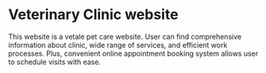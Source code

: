 # Veterinary Clinic website

This website is a vetale pet care website. User can find comprehensive information about clinic, wide range of services, and efficient work processes. Plus, convenient online appointment booking system allows user to schedule visits with ease.

